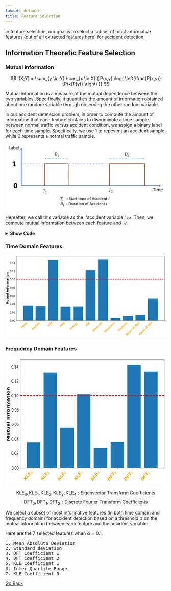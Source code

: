 ```yaml
---
layout: default
title: Feature Selection
---
```


In feature selection, our goal is to select a subset of most informative features (out of all extracted features [here](./feat_extract.html)) for accident detection. 

## Information Theoretic Feature Selection

### Mutual Information

$$ I(X;Y) = \sum_{y \in Y} \sum_{x \in X}  { P(x,y) \log{ \left(\frac{P(x,y)}{P(x)P(y)} \right) }} $$

Mutual information is a measure of the mutual dependence between the two variables. Specifically, it quantifies the amount of information obtained about one random variable through observing the other random variable. 

In our accident detetecion problem, in order to compute the amount of information that each feature contains to discriminate a time sample between normal traffic versus accident condition, we assign a binary label for each time sample. Specifically, we use $1$ to repesent an accident sample, while $0$ represents a normal traffic sample. 

![labels](../images/labels.png)

Hereafter, we call this variable as the ''accident variable'' $\mathcal{A}$. Then, we compute mutual information between each feature and $\mathcal{A}$. 

<details> <summary> <b> Show Code </b> </summary>
  
```python
from sklearn.metrics import adjusted_mutual_info_score

def quantize_fspace(feat,bins): 
    """
    Quantize feature array
    Args:
        feat: feature array
        bins: quantization levels
    Return: 
        q_feat: quantized feature array
    """ 
    min_r = np.floor(min(feat))
    max_r = np.ceil(max(feat))
    Edges = np.linspace(min_r, max_r, num=bins+1)
    q_feat = np.digitize(feat,bins=Edges)       
    return q_feat


def mutual_info(feat,label,bins):
    """
    Compute mutual information with accident variable
    Args:
        feat: feature array
        label: accident variable
        bins:  
    Return: 
        mi = mutual information
    """ 
    q_feat = quantize_fspace(feat,bins) #quantize the feature array
    mi = adjusted_mutual_info_score(q_feat,label)
    return mi
    
```
</details>

### Time Domain Features

![MI_time](../images/mi_time.png)

### Frequency Domain Features

<p align="center"> <img src="../images/mi_freq.png" height="400" width="700"> </p>

$$\text{KLE}_0, \text{KLE}_1, \text{KLE}_2, \text{KLE}_3, \text{KLE}_4 : \text{Eigenvector Transform Coefficients} $$
$$\text{DFT}_0, \text{DFT}_1, \text{DFT}_2 : \text{Discrete Fourier Transform Coefficients} $$

We select a subset of most informative features (in both time domain and frequency domain) for accident detection based on a threshold $\alpha$ on the mutual information between each feature and the accident variable.

Here are the 7 selected features when  $\alpha =0.1$.

<pre>
1. Mean Absolute Deviation                                                    
2. Standard deviation               
3. DFT Coefficient 1                 
4. DFT Coefficient 2
5. KLE Coefficient 1
6. Inter Quartile Range
7. KLE Coefficient 3
</pre>

[Go Back](../)
